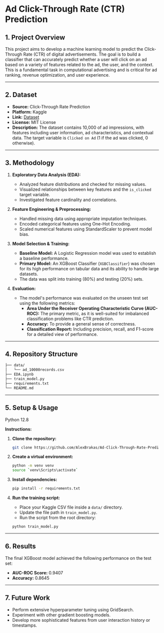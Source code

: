 # Ad Click-Through Rate (CTR) Prediction

## 1. Project Overview

This project aims to develop a machine learning model to predict the Click-Through Rate (CTR) of digital advertisements. The goal is to build a classifier that can accurately predict whether a user will click on an ad based on a variety of features related to the ad, the user, and the context. This is a fundamental task in computational advertising and is critical for ad ranking, revenue optimization, and user experience.

---

## 2. Dataset

* **Source:** Click-Through Rate Prediction
* **Platform:** Kaggle
* **Link:** [Dataset](https://www.kaggle.com/datasets/swekerr/click-through-rate-prediction)
* **License:** MIT License
* **Description:** The dataset contains 10,000 of ad impressions, with features including user information, ad characteristics, and contextual data. The target variable is `Clicked on Ad` (1 if the ad was clicked, 0 otherwise).

---

## 3. Methodology
1.  **Exploratory Data Analysis (EDA):**
    * Analyzed feature distributions and checked for missing values.
    * Visualized relationships between key features and the `is_clicked` target variable.
    * Investigated feature cardinality and correlations.

2.  **Feature Engineering & Preprocessing:**
    * Handled missing data using appropriate imputation techniques.
    * Encoded categorical features using One-Hot Encoding.
    * Scaled numerical features using StandardScaler to prevent model bias.

3.  **Model Selection & Training:**
    * **Baseline Model:** A Logistic Regression model was used to establish a baseline performance.
    * **Primary Model:** An XGBoost Classifier (`XGBClassifier`) was chosen for its high performance on tabular data and its ability to handle large datasets.
    * The data was split into training (80%) and testing (20%) sets.

4.  **Evaluation:**
    * The model's performance was evaluated on the unseen test set using the following metrics:
        * **Area Under the Receiver Operating Characteristic Curve (AUC-ROC):** The primary metric, as it is well-suited for imbalanced classification problems like CTR prediction.
        * **Accuracy:** To provide a general sense of correctness.
        * **Classification Report:** Including precision, recall, and F1-score for a detailed view of performance.

---

## 4. Repository Structure
```bash
├── data/
│   └── ad_10000records.csv         
├── EDA.ipynb        
├── train_model.py     
├── requirements.txt
└── README.md
```
---

## 5. Setup & Usage
Python 12.8

**Instructions:**

1.  **Clone the repository:**
    ```bash
    git clone https://github.com/AlexBrakas/Ad-Click-Through-Rate-Prediction
    ```

2.  **Create a virtual environment:**
    ```bash
    python -m venv venv
    source `venv\Scripts\activate`
    ```

3.  **Install dependencies:**
    ```bash
    pip install -r requirements.txt
    ```

4.  **Run the training script:**
    * Place your Kaggle CSV file inside a `data/` directory.
    * Update the file path in `train_model.py`.
    * Run the script from the root directory:
    ```bash
    python train_model.py
    ```

---

## 6. Results

The final XGBoost model achieved the following performance on the test set:
* **AUC-ROC Score:** 0.9407
* **Accuracy:** 0.8645

---

## 7. Future Work

* Perform extensive hyperparameter tuning using GridSearch.
* Experiment with other gradient boosting models.
* Develop more sophisticated features from user interaction history or timestamps.